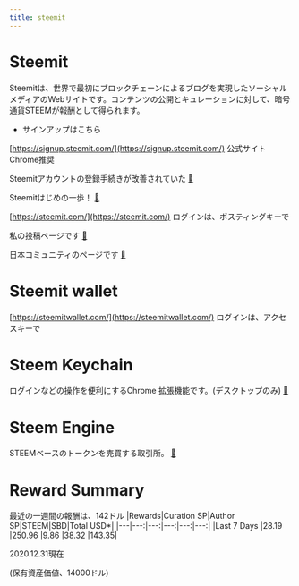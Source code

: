 ```yaml
---
title: steemit
---
```


# Steemit 
Steemitは、世界で最初にブロックチェーンによるブログを実現したソーシャルメディアのWebサイトです。コンテンツの公開とキュレーションに対して、暗号通貨STEEMが報酬として得られます。

* サインアップはこちら 

[https://signup.steemit.com/](https://signup.steemit.com/) 公式サイト Chrome推奨

Steemitアカウントの登録手続きが改善されていた [🔗](https://steemit.com/japanese/@yasu/4t27l6-steemit)

Steemitはじめの一歩！ [🔗](https://steemit.com/japanese/@yasu/7fuxcn-steemit)

[https://steemit.com/](https://steemit.com/) ログインは、ポスティングキーで

私の投稿ページです [🔗](https://steemit.com/@yasu) 

日本コミュニティのページです [🔗](https://steemit.com/created/japanese)

# Steemit wallet

[https://steemitwallet.com/](https://steemitwallet.com/) ログインは、アクセスキーで

# Steem Keychain

ログインなどの操作を便利にするChrome 拡張機能です。(デスクトップのみ) [🔗](https://chrome.google.com/webstore/detail/jhgnbkkipaallpehbohjmkbjofjdmeid)

# Steem Engine

STEEMベースのトークンを売買する取引所。 [🔗](https://steem-engine.net/)

# Reward Summary 

最近の一週間の報酬は、142ドル
|Rewards|Curation SP|Author SP|STEEM|SBD|Total USD*|
|---|---:|---:|---:|---:|---:|
|Last 7 Days	|28.19	|250.96	|9.86	|38.32	|143.35|

2020.12.31現在

(保有資産価値、14000ドル)
